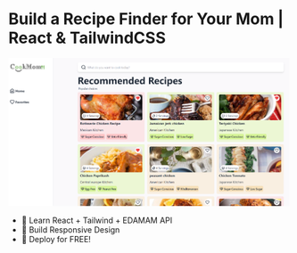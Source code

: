 # Build a Recipe Finder for Your Mom | React & TailwindCSS

![Demo App](/public/Screenshot_29.png)


-   🌟 Learn React + Tailwind + EDAMAM API
-   🎃 Build Responsive Design
-   🚀 Deploy for FREE!
